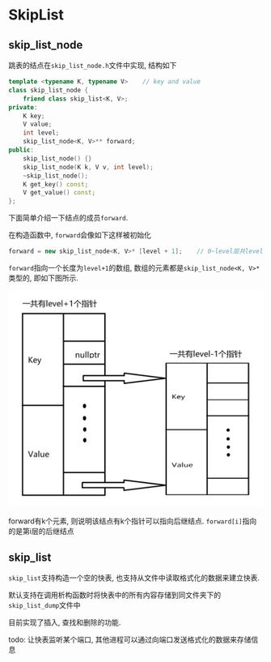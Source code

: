 # SkipList

## skip_list_node

跳表的结点在`skip_list_node.h`文件中实现, 结构如下

``` C++
template <typename K, typename V>    // key and value
class skip_list_node {
    friend class skip_list<K, V>;
private:
    K key;
    V value;
    int level;
    skip_list_node<K, V>** forward;
public:
    skip_list_node() {}
    skip_list_node(K k, V v, int level);
    ~skip_list_node();
    K get_key() const;
    V get_value() const;
};
```

下面简单介绍一下结点的成员`forward`.

在构造函数中, `forward`会像如下这样被初始化

``` C++
forward = new skip_list_node<K, V>* [level + 1];	// 0~level层共level+1层
```

`forward`指向一个长度为`level+1`的数组, 数组的元素都是`skip_list_node<K, V>*`类型的, 即如下图所示.

![image-20221111170320991](./src/image-20221111170320991.png)

forward有k个元素, 则说明该结点有k个指针可以指向后继结点. `forward[i]`指向的是第i层的后继结点

## skip_list

`skip_list`支持构造一个空的快表, 也支持从文件中读取格式化的数据来建立快表.

默认支持在调用析构函数时将快表中的所有内容存储到同文件夹下的`skip_list_dump`文件中

目前实现了插入, 查找和删除的功能.



todo: 让快表监听某个端口, 其他进程可以通过向端口发送格式化的数据来存储信息
